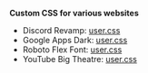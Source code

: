 **Custom CSS for various websites**

- Discord Revamp: [user.css](https://ruukulada.github.io/DiscordRevamp/theme.user.css)
- Google Apps Dark: [user.css](https://ruukulada.github.io/CustomCss/styles/gappsdark.user.css)
- Roboto Flex Font: [user.css](https://ruukulada.github.io/CustomCss/styles/robotoflexfont.user.css)
- YouTube Big Theatre: [user.css](https://ruukulada.github.io/CustomCss/styles/youtube.user.css)
